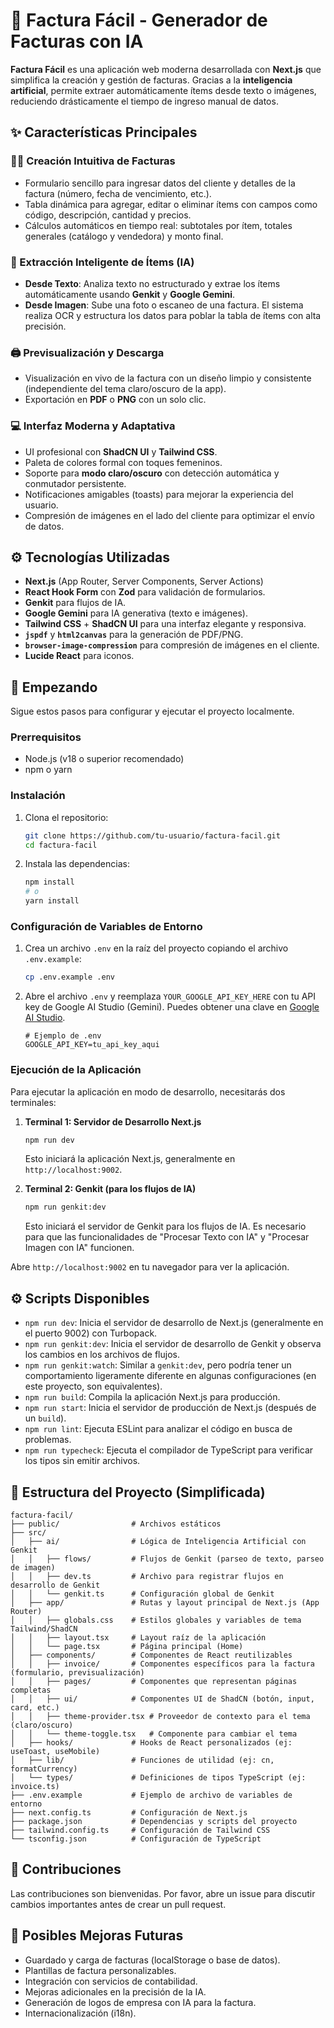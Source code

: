 # 🧾 Factura Fácil - Generador de Facturas con IA

**Factura Fácil** es una aplicación web moderna desarrollada con **Next.js** que simplifica la creación y gestión de facturas. Gracias a la **inteligencia artificial**, permite extraer automáticamente ítems desde texto o imágenes, reduciendo drásticamente el tiempo de ingreso manual de datos.

## ✨ Características Principales

### 🧑‍💼 Creación Intuitiva de Facturas
- Formulario sencillo para ingresar datos del cliente y detalles de la factura (número, fecha de vencimiento, etc.).
- Tabla dinámica para agregar, editar o eliminar ítems con campos como código, descripción, cantidad y precios.
- Cálculos automáticos en tiempo real: subtotales por ítem, totales generales (catálogo y vendedora) y monto final.

### 🤖 Extracción Inteligente de Ítems (IA)
- **Desde Texto**: Analiza texto no estructurado y extrae los ítems automáticamente usando **Genkit** y **Google Gemini**.
- **Desde Imagen**: Sube una foto o escaneo de una factura. El sistema realiza OCR y estructura los datos para poblar la tabla de ítems con alta precisión.

### 🖨️ Previsualización y Descarga
- Visualización en vivo de la factura con un diseño limpio y consistente (independiente del tema claro/oscuro de la app).
- Exportación en **PDF** o **PNG** con un solo clic.

### 💻 Interfaz Moderna y Adaptativa
- UI profesional con **ShadCN UI** y **Tailwind CSS**.
- Paleta de colores formal con toques femeninos.
- Soporte para **modo claro/oscuro** con detección automática y conmutador persistente.
- Notificaciones amigables (toasts) para mejorar la experiencia del usuario.
- Compresión de imágenes en el lado del cliente para optimizar el envío de datos.

## ⚙️ Tecnologías Utilizadas
- **Next.js** (App Router, Server Components, Server Actions)
- **React Hook Form** con **Zod** para validación de formularios.
- **Genkit** para flujos de IA.
- **Google Gemini** para IA generativa (texto e imágenes).
- **Tailwind CSS** + **ShadCN UI** para una interfaz elegante y responsiva.
- **`jspdf`** y **`html2canvas`** para la generación de PDF/PNG.
- **`browser-image-compression`** para compresión de imágenes en el cliente.
- **Lucide React** para iconos.

## 🚀 Empezando

Sigue estos pasos para configurar y ejecutar el proyecto localmente.

### Prerrequisitos
- Node.js (v18 o superior recomendado)
- npm o yarn

### Instalación
1.  Clona el repositorio:
    ```bash
    git clone https://github.com/tu-usuario/factura-facil.git
    cd factura-facil
    ```
2.  Instala las dependencias:
    ```bash
    npm install
    # o
    yarn install
    ```

### Configuración de Variables de Entorno
1.  Crea un archivo `.env` en la raíz del proyecto copiando el archivo `.env.example`:
    ```bash
    cp .env.example .env
    ```
2.  Abre el archivo `.env` y reemplaza `YOUR_GOOGLE_API_KEY_HERE` con tu API key de Google AI Studio (Gemini). Puedes obtener una clave en [Google AI Studio](https://aistudio.google.com/app/apikey).

    ```env
    # Ejemplo de .env
    GOOGLE_API_KEY=tu_api_key_aqui
    ```

### Ejecución de la Aplicación
Para ejecutar la aplicación en modo de desarrollo, necesitarás dos terminales:

1.  **Terminal 1: Servidor de Desarrollo Next.js**
    ```bash
    npm run dev
    ```
    Esto iniciará la aplicación Next.js, generalmente en `http://localhost:9002`.

2.  **Terminal 2: Genkit (para los flujos de IA)**
    ```bash
    npm run genkit:dev
    ```
    Esto iniciará el servidor de Genkit para los flujos de IA. Es necesario para que las funcionalidades de "Procesar Texto con IA" y "Procesar Imagen con IA" funcionen.

Abre `http://localhost:9002` en tu navegador para ver la aplicación.

## ⚙️ Scripts Disponibles

-   `npm run dev`: Inicia el servidor de desarrollo de Next.js (generalmente en el puerto 9002) con Turbopack.
-   `npm run genkit:dev`: Inicia el servidor de desarrollo de Genkit y observa los cambios en los archivos de flujos.
-   `npm run genkit:watch`: Similar a `genkit:dev`, pero podría tener un comportamiento ligeramente diferente en algunas configuraciones (en este proyecto, son equivalentes).
-   `npm run build`: Compila la aplicación Next.js para producción.
-   `npm run start`: Inicia el servidor de producción de Next.js (después de un `build`).
-   `npm run lint`: Ejecuta ESLint para analizar el código en busca de problemas.
-   `npm run typecheck`: Ejecuta el compilador de TypeScript para verificar los tipos sin emitir archivos.

## 📁 Estructura del Proyecto (Simplificada)

```
factura-facil/
├── public/                # Archivos estáticos
├── src/
│   ├── ai/                # Lógica de Inteligencia Artificial con Genkit
│   │   ├── flows/         # Flujos de Genkit (parseo de texto, parseo de imagen)
│   │   ├── dev.ts         # Archivo para registrar flujos en desarrollo de Genkit
│   │   └── genkit.ts      # Configuración global de Genkit
│   ├── app/               # Rutas y layout principal de Next.js (App Router)
│   │   ├── globals.css    # Estilos globales y variables de tema Tailwind/ShadCN
│   │   ├── layout.tsx     # Layout raíz de la aplicación
│   │   └── page.tsx       # Página principal (Home)
│   ├── components/        # Componentes de React reutilizables
│   │   ├── invoice/       # Componentes específicos para la factura (formulario, previsualización)
│   │   ├── pages/         # Componentes que representan páginas completas
│   │   ├── ui/            # Componentes UI de ShadCN (botón, input, card, etc.)
│   │   ├── theme-provider.tsx # Proveedor de contexto para el tema (claro/oscuro)
│   │   └── theme-toggle.tsx   # Componente para cambiar el tema
│   ├── hooks/             # Hooks de React personalizados (ej: useToast, useMobile)
│   ├── lib/               # Funciones de utilidad (ej: cn, formatCurrency)
│   └── types/             # Definiciones de tipos TypeScript (ej: invoice.ts)
├── .env.example           # Ejemplo de archivo de variables de entorno
├── next.config.ts         # Configuración de Next.js
├── package.json           # Dependencias y scripts del proyecto
├── tailwind.config.ts     # Configuración de Tailwind CSS
└── tsconfig.json          # Configuración de TypeScript
```

## 🤝 Contribuciones

Las contribuciones son bienvenidas. Por favor, abre un issue para discutir cambios importantes antes de crear un pull request.

## 🔮 Posibles Mejoras Futuras
-   Guardado y carga de facturas (localStorage o base de datos).
-   Plantillas de factura personalizables.
-   Integración con servicios de contabilidad.
-   Mejoras adicionales en la precisión de la IA.
-   Generación de logos de empresa con IA para la factura.
-   Internacionalización (i18n).
```

